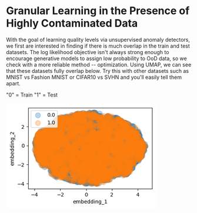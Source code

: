 # Granular Learning in the Presence of Highly Contaminated Data

With the goal of learning quality levels via unsupervised anomaly detectors, we first are interested in finding if there is much overlap in the train and test datasets.  The log likelihood objective isn't always strong enough to encourage generative models to assign low probability to OoD data, so we check with a more reliable method -- optimization.  Using UMAP, we can see that these datasets fully overlap below.  Try this with other datasets such as MNIST vs Fashion MNIST or CIFAR10 vs SVHN and you'll easily tell them apart.

"0" = Train
"1" = Test

<img src="./readme_images/UMAP_grains.png"> <!-- width="400" hspace="20"> --> 
